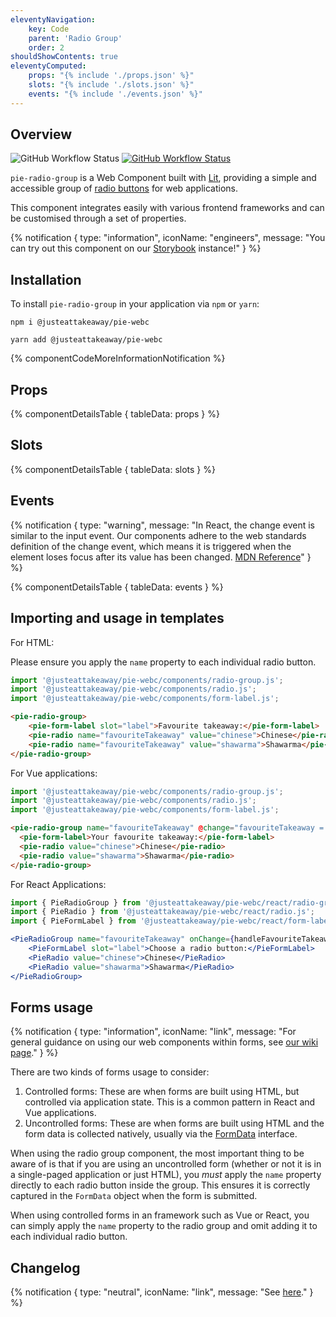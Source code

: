 ```yaml
---
eleventyNavigation:
    key: Code
    parent: 'Radio Group'
    order: 2
shouldShowContents: true
eleventyComputed:
    props: "{% include './props.json' %}"
    slots: "{% include './slots.json' %}"
    events: "{% include './events.json' %}"
---
```


## Overview

<p>
  <a href="https://www.npmjs.com/@justeattakeaway/pie-radio-group" style="text-decoration: none">
    <img alt="GitHub Workflow Status" src="https://img.shields.io/npm/v/@justeattakeaway/pie-radio-group.svg?label=pie-radio-group">
  </a>

  <a href="https://www.npmjs.com/package/@justeattakeaway/pie-webc">
    <img alt="GitHub Workflow Status" src="https://img.shields.io/npm/v/@justeattakeaway/pie-webc.svg?label=pie-webc">
  </a>
</p>

`pie-radio-group` is a Web Component built with [Lit](https://lit.dev/), providing a simple and accessible group of [radio buttons](/components/radio) for web applications.

This component integrates easily with various frontend frameworks and can be customised through a set of properties.

{% notification {
  type: "information",
  iconName: "engineers",
  message: "You can try out this component on our [Storybook](https://webc.pie.design/?path=/docs/radio-group) instance!"
} %}

## Installation

To install `pie-radio-group` in your application via `npm` or `yarn`:

```shell
npm i @justeattakeaway/pie-webc
```

```shell
yarn add @justeattakeaway/pie-webc
```

{% componentCodeMoreInformationNotification %}

## Props

{% componentDetailsTable {
  tableData: props
} %}

## Slots

{% componentDetailsTable {
  tableData: slots
} %}

## Events

{% notification {
  type: "warning",
  message: "In React, the change event is similar to the input event. Our components adhere to the web standards definition of the change event, which means it is triggered when the element loses focus after its value has been changed. [MDN Reference](https://developer.mozilla.org/en-US/docs/Web/API/HTMLElement/change_event)"
} %}

{% componentDetailsTable {
  tableData: events
} %}

## Importing and usage in templates
For HTML:

Please ensure you apply the `name` property to each individual radio button.

```js
import '@justeattakeaway/pie-webc/components/radio-group.js';
import '@justeattakeaway/pie-webc/components/radio.js';
import '@justeattakeaway/pie-webc/components/form-label.js';
```

```html
<pie-radio-group>
    <pie-form-label slot="label">Favourite takeaway:</pie-form-label>
    <pie-radio name="favouriteTakeaway" value="chinese">Chinese</pie-radio>
    <pie-radio name="favouriteTakeaway" value="shawarma">Shawarma</pie-radio>
</pie-radio-group>
```

For Vue applications:
```js
import '@justeattakeaway/pie-webc/components/radio-group.js';
import '@justeattakeaway/pie-webc/components/radio.js';
import '@justeattakeaway/pie-webc/components/form-label.js';
```

```html
<pie-radio-group name="favouriteTakeaway" @change="favouriteTakeaway = $event.target.value">
  <pie-form-label>Your favourite takeaway:</pie-form-label>
  <pie-radio value="chinese">Chinese</pie-radio>
  <pie-radio value="shawarma">Shawarma</pie-radio>
</pie-radio-group>
```
For React Applications:
```jsx
import { PieRadioGroup } from '@justeattakeaway/pie-webc/react/radio-group.js';
import { PieRadio } from '@justeattakeaway/pie-webc/react/radio.js';
import { PieFormLabel } from '@justeattakeaway/pie-webc/react/form-label.js';

<PieRadioGroup name="favouriteTakeaway" onChange={handleFavouriteTakeaway}>
    <PieFormLabel slot="label">Choose a radio button:</PieFormLabel>
    <PieRadio value="chinese">Chinese</PieRadio>
    <PieRadio value="shawarma">Shawarma</PieRadio>
</PieRadioGroup>
```


## Forms usage
{% notification {
  type: "information",
  iconName: "link",
  message: "For general guidance on using our web components within forms, see [our wiki page](https://github.com/justeattakeaway/pie/wiki/Form-Controls#pie-forms-usage)."
} %}

There are two kinds of forms usage to consider:
1. Controlled forms: These are when forms are built using HTML, but controlled via application state. This is a common pattern in React and Vue applications.
2. Uncontrolled forms: These are when forms are built using HTML and the form data is collected natively, usually via the [FormData](https://developer.mozilla.org/en-US/docs/Web/API/FormData) interface.

When using the radio group component, the most important thing to be aware of is that if you are using an uncontrolled form (whether or not it is in a single-paged application or just HTML), you *must* apply the `name` property directly to each radio button inside the group. This ensures it is correctly captured in the `FormData` object when the form is submitted.

When using controlled forms in an framework such as Vue or React, you can simply apply the `name` property to the radio group and omit adding it to each individual radio button.

## Changelog

{% notification {
  type: "neutral",
  iconName: "link",
  message: "See [here](https://github.com/justeattakeaway/pie/blob/main/packages/components/pie-radio-group/CHANGELOG.md)."
} %}
